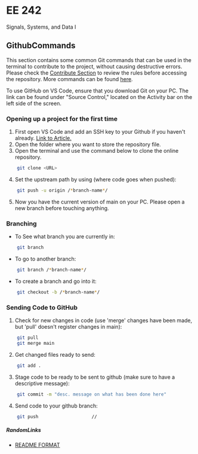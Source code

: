 # EE 242
Signals, Systems, and Data I

## GithubCommands
This section contains some common Git commands that can be used in the terminal to contribute to the project, 
without causing destructive errors. Please check the [Contribute Section](#contribute) to 
review the rules before accessing the repository. More commands can be found [here](https://uwnetid.sharepoint.com/:b:/r/sites/uwiac_seal_onedrive/Projects/Air%20Leaks/Hardware%20and%20Software%20Design/Software%20Design%20and%20Github/V0%20Github%20Access/git-cheat-sheet-education.pdf?csf=1&web=1&e=CBAfjG).


To use GitHub on VS Code, ensure that you download Git on your PC. The link can be found under "Source Control," located on the Activity bar on the left side of the screen.

### Opening up a project for the first time
1. First open VS Code and add an SSH key to your Github if you haven't already. [Link to Article.](https://docs.github.com/en/authentication/connecting-to-github-with-ssh/adding-a-new-ssh-key-to-your-github-account)
2. Open the folder where you want to store the repository file.
3. Open the terminal and use the command below to clone the online repository. 
``` bash
    git clone <URL>
```
4. Set the upstream path by using (where code goes when pushed):
``` bash
    git push -u origin /*branch-name*/
```
5. Now you have the current version of main on your PC. Please open a new branch before touching anything.

### Branching
- To See what branch you are currently in:
``` bash
    git branch
```
- To go to another branch:
``` bash
    git branch /*branch-name*/
```
- To create a branch and go into it:
``` bash
    git checkout -b /*branch-name*/
```

### Sending Code to GitHub
1. Check for new changes in code (use 'merge' changes have been made, but 'pull' doesn't register changes in main):
``` bash
    git pull
    git merge main
```
2. Get changed files ready to send: 
``` bash
    git add .
```
3. Stage code to be ready to be sent to github (make sure to have a descriptive message):
``` bash
    git commit -m "desc. message on what has been done here"
```
4. Send code to your github branch:
``` bash
    git push                    //
```




##### RandomLinks
- [README FORMAT](https://docs.github.com/en/get-started/writing-on-github/getting-started-with-writing-and-formatting-on-github/basic-writing-and-formatting-syntax#task-lists)
